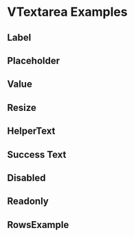 # VTextarea Examples

<code-tab>
<template #example>
<DefaultExample/>
</template>
<template #code>

```vue
<!--@include: ./components/text-area/DefaultExample.vue-->
```

</template>
</code-tab>

## Label

<code-tab>
<template #example>
<LabelExample/>
</template>
<template #code>

```vue
<!--@include: ./components/text-area/LabelExample.vue-->
```

</template>
</code-tab>

## Placeholder

<code-tab>
<template #example>
<PlaceholderExample/>
</template>
<template #code>

```vue
<!--@include: ./components/text-area/PlaceholderExample.vue-->
```

</template>
</code-tab>

## Value

<code-tab>
<template #example>
<ValueExample/>
</template>
<template #code>

```vue
<!--@include: ./components/text-area/ValueExample.vue-->
```

</template>
</code-tab>

## Resize

<code-tab>
<template #example>
<ResizeExample/>
</template>
<template #code>

```vue
<!--@include: ./components/text-area/ResizeExample.vue-->
```

</template>
</code-tab>

## HelperText

<code-tab>
<template #example>
<HelperText/>
</template>
<template #code>

```vue
<!--@include: ./components/text-area/HelperText.vue-->
```

</template>
</code-tab>

## Success Text

<code-tab>
<template #example>
<SuccessText/>
</template>
<template #code>

```vue
<!--@include: ./components/text-area/SuccessText.vue-->
```

</template>
</code-tab>

## Disabled

<code-tab>
<template #example>
<DisabledExample/>
</template>
<template #code>

```vue
<!--@include: ./components/text-area/DisabledExample.vue-->
```

</template>
</code-tab>

## Readonly

<code-tab>
<template #example>
<Readonly/>
</template>
<template #code>

```vue
<!--@include: ./components/text-area/Readonly.vue-->
```

</template>
</code-tab>

## RowsExample

<code-tab>
<template #example>
<RowsExample/>
</template>
<template #code>

```vue
<!--@include: ./components/text-area/RowsExample.vue-->
```

</template>
</code-tab>

<script setup lang="ts">
import CodeTab from '../custom/CodeTab.vue';
import { defineClientComponent } from "vitepress"; 

const DefaultExample = defineClientComponent(() => import("./components/text-area/DefaultExample.vue"));
const LabelExample = defineClientComponent(() => import("./components/text-area/LabelExample.vue"));
const PlaceholderExample = defineClientComponent(() => import("./components/text-area/PlaceholderExample.vue"));
const ValueExample = defineClientComponent(() => import("./components/text-area/ValueExample.vue"));
const ResizeExample = defineClientComponent(() => import("./components/text-area/ResizeExample.vue"));
const HelperText = defineClientComponent(() => import("./components/text-area/HelperTextExample.vue"));
const SuccessText = defineClientComponent(() => import("./components/text-area/SuccessTextExample.vue"));
const DisabledExample = defineClientComponent(() => import("./components/text-area/DisabledExample.vue"));
const Readonly = defineClientComponent(() => import("./components/text-area/ReadonlyExample.vue"));
const RowsExample = defineClientComponent(() => import("./components/text-area/RowsExample.vue"));
</script>
